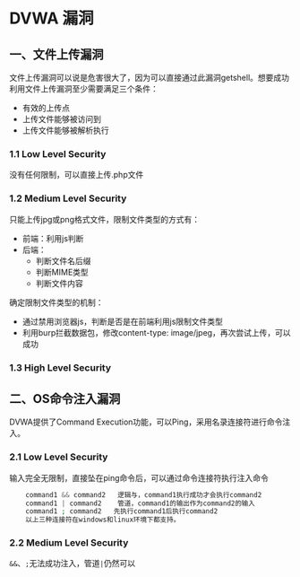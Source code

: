 # DVWA 漏洞

## 一、文件上传漏洞

文件上传漏洞可以说是危害很大了，因为可以直接通过此漏洞getshell。想要成功利用文件上传漏洞至少需要满足三个条件：

+ 有效的上传点
+ 上传文件能够被访问到
+ 上传文件能够被解析执行

### 1.1 Low Level Security

没有任何限制，可以直接上传.php文件

### 1.2 Medium Level Security

只能上传jpg或png格式文件，限制文件类型的方式有：

+ 前端：利用js判断
+ 后端：
  - 判断文件名后缀
  - 判断MIME类型
  - 判断文件内容

确定限制文件类型的机制：

+ 通过禁用浏览器js，判断是否是在前端利用js限制文件类型
+ 利用burp拦截数据包，修改content-type: image/jpeg，再次尝试上传，可以成功



### 1.3 High Level Security



## 二、OS命令注入漏洞

DVWA提供了Command Execution功能，可以Ping，采用名录连接符进行命令注入。

### 2.1 Low Level Security

输入完全无限制，直接坠在ping命令后，可以通过命令连接符执行注入命令

```php
    command1 && command2   逻辑与，command1执行成功才会执行command2
    command1 | command2    管道，command1的输出作为command2的输入
    command1 ; command2   先执行command1后执行command2
    以上三种连接符在windows和linux环境下都支持。
```

### 2.2 Medium Level Security

`&&`、`;`无法成功注入，管道`|`仍然可以